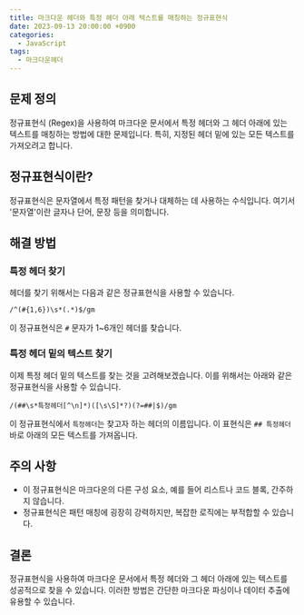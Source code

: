 ```yaml
---
title: 마크다운 헤더와 특정 헤더 아래 텍스트를 매칭하는 정규표현식
date: 2023-09-13 20:00:00 +0900
categories:
  - JavaScript
tags:
  - 마크다운헤더
---
```


## 문제 정의

정규표현식 (Regex)을 사용하여 마크다운 문서에서 특정 헤더와 그 헤더 아래에 있는 텍스트를 매칭하는 방법에 대한 문제입니다. 특히, 지정된 헤더 밑에 있는 모든 텍스트를 가져오려고 합니다.

## 정규표현식이란?

정규표현식은 문자열에서 특정 패턴을 찾거나 대체하는 데 사용하는 수식입니다. 여기서 '문자열'이란 글자나 단어, 문장 등을 의미합니다. 

## 해결 방법

### 특정 헤더 찾기

헤더를 찾기 위해서는 다음과 같은 정규표현식을 사용할 수 있습니다.

```
/^(#{1,6})\s*(.*)$/gm
```

이 정규표현식은 `#` 문자가 1~6개인 헤더를 찾습니다.

### 특정 헤더 밑의 텍스트 찾기

이제 특정 헤더 밑의 텍스트를 찾는 것을 고려해보겠습니다. 이를 위해서는 아래와 같은 정규표현식을 사용할 수 있습니다.

```regex
/(##\s*특정헤더[^\n]*)([\s\S]*?)(?=##|$)/gm
```

이 정규표현식에서 `특정헤더`는 찾고자 하는 헤더의 이름입니다. 이 표현식은 `## 특정헤더` 바로 아래의 모든 텍스트를 가져옵니다.

## 주의 사항

- 이 정규표현식은 마크다운의 다른 구성 요소, 예를 들어 리스트나 코드 블록, 간주하지 않습니다.
- 정규표현식은 패턴 매칭에 굉장히 강력하지만, 복잡한 로직에는 부적합할 수 있습니다.

## 결론

정규표현식을 사용하여 마크다운 문서에서 특정 헤더와 그 헤더 아래에 있는 텍스트를 성공적으로 찾을 수 있습니다. 이러한 방법은 간단한 마크다운 파싱이나 데이터 추출에 유용할 수 있습니다.